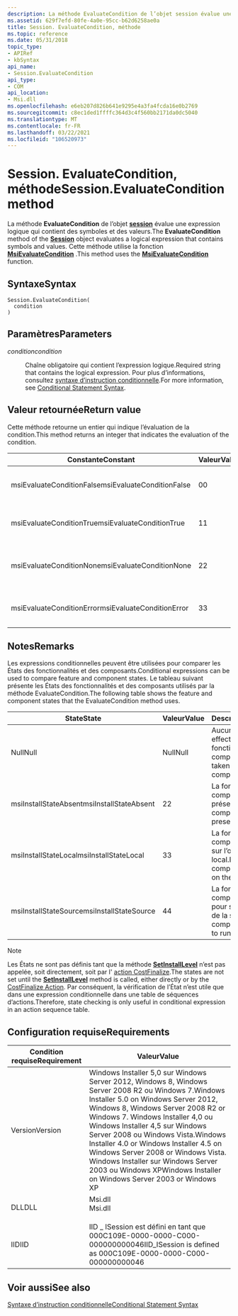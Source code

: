 ```yaml
---
description: La méthode EvaluateCondition de l’objet session évalue une expression logique qui contient des symboles et des valeurs. Cette méthode utilise la fonction MsiEvaluateCondition.
ms.assetid: 629f7efd-80fe-4a0e-95cc-b62d6258ae0a
title: Session. EvaluateCondition, méthode
ms.topic: reference
ms.date: 05/31/2018
topic_type:
- APIRef
- kbSyntax
api_name:
- Session.EvaluateCondition
api_type:
- COM
api_location:
- Msi.dll
ms.openlocfilehash: e6eb207d826b641e9295e4a3fa4fcda16e0b2769
ms.sourcegitcommit: c8ec1ded1ffffc364d3c4f560bb2171da0dc5040
ms.translationtype: MT
ms.contentlocale: fr-FR
ms.lasthandoff: 03/22/2021
ms.locfileid: "106520973"
---
```

# <a name="sessionevaluatecondition-method"></a><span data-ttu-id="1d422-104">Session. EvaluateCondition, méthode</span><span class="sxs-lookup"><span data-stu-id="1d422-104">Session.EvaluateCondition method</span></span>

<span data-ttu-id="1d422-105">La méthode **EvaluateCondition** de l’objet [**session**](session-object.md) évalue une expression logique qui contient des symboles et des valeurs.</span><span class="sxs-lookup"><span data-stu-id="1d422-105">The **EvaluateCondition** method of the [**Session**](session-object.md) object evaluates a logical expression that contains symbols and values.</span></span> <span data-ttu-id="1d422-106">Cette méthode utilise la fonction [**MsiEvaluateCondition**](/windows/desktop/api/Msiquery/nf-msiquery-msievaluateconditiona) .</span><span class="sxs-lookup"><span data-stu-id="1d422-106">This method uses the [**MsiEvaluateCondition**](/windows/desktop/api/Msiquery/nf-msiquery-msievaluateconditiona) function.</span></span>

## <a name="syntax"></a><span data-ttu-id="1d422-107">Syntaxe</span><span class="sxs-lookup"><span data-stu-id="1d422-107">Syntax</span></span>


```JScript
Session.EvaluateCondition(
  condition
)
```



## <a name="parameters"></a><span data-ttu-id="1d422-108">Paramètres</span><span class="sxs-lookup"><span data-stu-id="1d422-108">Parameters</span></span>

<dl> <dt>

<span data-ttu-id="1d422-109">*condition*</span><span class="sxs-lookup"><span data-stu-id="1d422-109">*condition*</span></span> 
</dt> <dd>

<span data-ttu-id="1d422-110">Chaîne obligatoire qui contient l’expression logique.</span><span class="sxs-lookup"><span data-stu-id="1d422-110">Required string that contains the logical expression.</span></span> <span data-ttu-id="1d422-111">Pour plus d’informations, consultez [syntaxe d’instruction conditionnelle](conditional-statement-syntax.md).</span><span class="sxs-lookup"><span data-stu-id="1d422-111">For more information, see [Conditional Statement Syntax](conditional-statement-syntax.md).</span></span>

</dd> </dl>

## <a name="return-value"></a><span data-ttu-id="1d422-112">Valeur retournée</span><span class="sxs-lookup"><span data-stu-id="1d422-112">Return value</span></span>

<span data-ttu-id="1d422-113">Cette méthode retourne un entier qui indique l’évaluation de la condition.</span><span class="sxs-lookup"><span data-stu-id="1d422-113">This method returns an integer that indicates the evaluation of the condition.</span></span>



| <span data-ttu-id="1d422-114">Constante</span><span class="sxs-lookup"><span data-stu-id="1d422-114">Constant</span></span>                  | <span data-ttu-id="1d422-115">Valeur</span><span class="sxs-lookup"><span data-stu-id="1d422-115">Value</span></span> | <span data-ttu-id="1d422-116">Description</span><span class="sxs-lookup"><span data-stu-id="1d422-116">Description</span></span>                               |
|---------------------------|-------|-------------------------------------------|
| <span data-ttu-id="1d422-117">msiEvaluateConditionFalse</span><span class="sxs-lookup"><span data-stu-id="1d422-117">msiEvaluateConditionFalse</span></span> | <span data-ttu-id="1d422-118">0</span><span class="sxs-lookup"><span data-stu-id="1d422-118">0</span></span>     | <span data-ttu-id="1d422-119">La condition prend la valeur false.</span><span class="sxs-lookup"><span data-stu-id="1d422-119">The condition evaluates to false.</span></span>         |
| <span data-ttu-id="1d422-120">msiEvaluateConditionTrue</span><span class="sxs-lookup"><span data-stu-id="1d422-120">msiEvaluateConditionTrue</span></span>  | <span data-ttu-id="1d422-121">1</span><span class="sxs-lookup"><span data-stu-id="1d422-121">1</span></span>     | <span data-ttu-id="1d422-122">La condition prend la valeur true.</span><span class="sxs-lookup"><span data-stu-id="1d422-122">The condition evaluates to true.</span></span>          |
| <span data-ttu-id="1d422-123">msiEvaluateConditionNone</span><span class="sxs-lookup"><span data-stu-id="1d422-123">msiEvaluateConditionNone</span></span>  | <span data-ttu-id="1d422-124">2</span><span class="sxs-lookup"><span data-stu-id="1d422-124">2</span></span>     | <span data-ttu-id="1d422-125">Une expression conditionnelle n’est pas fournie.</span><span class="sxs-lookup"><span data-stu-id="1d422-125">A conditional expression is not provided.</span></span> |
| <span data-ttu-id="1d422-126">msiEvaluateConditionError</span><span class="sxs-lookup"><span data-stu-id="1d422-126">msiEvaluateConditionError</span></span> | <span data-ttu-id="1d422-127">3</span><span class="sxs-lookup"><span data-stu-id="1d422-127">3</span></span>     | <span data-ttu-id="1d422-128">La condition contient une erreur de syntaxe.</span><span class="sxs-lookup"><span data-stu-id="1d422-128">The condition contains a syntax error.</span></span>    |



 

## <a name="remarks"></a><span data-ttu-id="1d422-129">Notes</span><span class="sxs-lookup"><span data-stu-id="1d422-129">Remarks</span></span>

<span data-ttu-id="1d422-130">Les expressions conditionnelles peuvent être utilisées pour comparer les États des fonctionnalités et des composants.</span><span class="sxs-lookup"><span data-stu-id="1d422-130">Conditional expressions can be used to compare feature and component states.</span></span> <span data-ttu-id="1d422-131">Le tableau suivant présente les États des fonctionnalités et des composants utilisés par la méthode EvaluateCondition.</span><span class="sxs-lookup"><span data-stu-id="1d422-131">The following table shows the feature and component states that the EvaluateCondition method uses.</span></span>



| <span data-ttu-id="1d422-132">State</span><span class="sxs-lookup"><span data-stu-id="1d422-132">State</span></span>                 | <span data-ttu-id="1d422-133">Valeur</span><span class="sxs-lookup"><span data-stu-id="1d422-133">Value</span></span> | <span data-ttu-id="1d422-134">Description</span><span class="sxs-lookup"><span data-stu-id="1d422-134">Description</span></span>                                              |
|-----------------------|-------|----------------------------------------------------------|
| <span data-ttu-id="1d422-135">Null</span><span class="sxs-lookup"><span data-stu-id="1d422-135">Null</span></span>                  | <span data-ttu-id="1d422-136">Null</span><span class="sxs-lookup"><span data-stu-id="1d422-136">Null</span></span>  | <span data-ttu-id="1d422-137">Aucune action effectuée sur la fonctionnalité ou le composant.</span><span class="sxs-lookup"><span data-stu-id="1d422-137">No action taken on feature or component.</span></span>                 |
| <span data-ttu-id="1d422-138">msiInstallStateAbsent</span><span class="sxs-lookup"><span data-stu-id="1d422-138">msiInstallStateAbsent</span></span> | <span data-ttu-id="1d422-139">2</span><span class="sxs-lookup"><span data-stu-id="1d422-139">2</span></span>     | <span data-ttu-id="1d422-140">La fonctionnalité ou le composant n’est pas présent.</span><span class="sxs-lookup"><span data-stu-id="1d422-140">Feature or component is not present.</span></span>                     |
| <span data-ttu-id="1d422-141">msiInstallStateLocal</span><span class="sxs-lookup"><span data-stu-id="1d422-141">msiInstallStateLocal</span></span>  | <span data-ttu-id="1d422-142">3</span><span class="sxs-lookup"><span data-stu-id="1d422-142">3</span></span>     | <span data-ttu-id="1d422-143">La fonctionnalité ou le composant est installé sur l’ordinateur local.</span><span class="sxs-lookup"><span data-stu-id="1d422-143">Feature or component is installed on the local computer.</span></span> |
| <span data-ttu-id="1d422-144">msiInstallStateSource</span><span class="sxs-lookup"><span data-stu-id="1d422-144">msiInstallStateSource</span></span> | <span data-ttu-id="1d422-145">4</span><span class="sxs-lookup"><span data-stu-id="1d422-145">4</span></span>     | <span data-ttu-id="1d422-146">La fonctionnalité ou le composant est installé pour s’exécuter à partir de la source.</span><span class="sxs-lookup"><span data-stu-id="1d422-146">Feature or component is installed to run from source.</span></span>    |



 

> [!Note]  
> <span data-ttu-id="1d422-147">Les États ne sont pas définis tant que la méthode [**SetInstallLevel**](session-setinstalllevel.md) n’est pas appelée, soit directement, soit par l' [action CostFinalize](costfinalize-action.md).</span><span class="sxs-lookup"><span data-stu-id="1d422-147">The states are not set until the [**SetInstallLevel**](session-setinstalllevel.md) method is called, either directly or by the [CostFinalize Action](costfinalize-action.md).</span></span> <span data-ttu-id="1d422-148">Par conséquent, la vérification de l’État n’est utile que dans une expression conditionnelle dans une table de séquences d’actions.</span><span class="sxs-lookup"><span data-stu-id="1d422-148">Therefore, state checking is only useful in conditional expression in an action sequence table.</span></span>

 

## <a name="requirements"></a><span data-ttu-id="1d422-149">Configuration requise</span><span class="sxs-lookup"><span data-stu-id="1d422-149">Requirements</span></span>



| <span data-ttu-id="1d422-150">Condition requise</span><span class="sxs-lookup"><span data-stu-id="1d422-150">Requirement</span></span> | <span data-ttu-id="1d422-151">Valeur</span><span class="sxs-lookup"><span data-stu-id="1d422-151">Value</span></span> |
|--------------------|---------------------------------------------------------------------------------------------------------------------------------------------------------------------------------------------------------------------------------------------------------|
| <span data-ttu-id="1d422-152">Version</span><span class="sxs-lookup"><span data-stu-id="1d422-152">Version</span></span><br/> | <span data-ttu-id="1d422-153">Windows Installer 5,0 sur Windows Server 2012, Windows 8, Windows Server 2008 R2 ou Windows 7.</span><span class="sxs-lookup"><span data-stu-id="1d422-153">Windows Installer 5.0 on Windows Server 2012, Windows 8, Windows Server 2008 R2 or Windows 7.</span></span> <span data-ttu-id="1d422-154">Windows Installer 4,0 ou Windows Installer 4,5 sur Windows Server 2008 ou Windows Vista.</span><span class="sxs-lookup"><span data-stu-id="1d422-154">Windows Installer 4.0 or Windows Installer 4.5 on Windows Server 2008 or Windows Vista.</span></span> <span data-ttu-id="1d422-155">Windows Installer sur Windows Server 2003 ou Windows XP</span><span class="sxs-lookup"><span data-stu-id="1d422-155">Windows Installer on Windows Server 2003 or Windows XP</span></span><br/> |
| <span data-ttu-id="1d422-156">DLL</span><span class="sxs-lookup"><span data-stu-id="1d422-156">DLL</span></span><br/>     | <dl> <span data-ttu-id="1d422-157"><dt>Msi.dll</dt></span><span class="sxs-lookup"><span data-stu-id="1d422-157"><dt>Msi.dll</dt></span></span> </dl>                                                                                                                                                                      |
| <span data-ttu-id="1d422-158">IID</span><span class="sxs-lookup"><span data-stu-id="1d422-158">IID</span></span><br/>     | <span data-ttu-id="1d422-159">IID \_ ISession est défini en tant que 000C109E-0000-0000-C000-000000000046</span><span class="sxs-lookup"><span data-stu-id="1d422-159">IID\_ISession is defined as 000C109E-0000-0000-C000-000000000046</span></span><br/>                                                                                                                                                                             |



## <a name="see-also"></a><span data-ttu-id="1d422-160">Voir aussi</span><span class="sxs-lookup"><span data-stu-id="1d422-160">See also</span></span>

<dl> <dt>

[<span data-ttu-id="1d422-161">Syntaxe d’instruction conditionnelle</span><span class="sxs-lookup"><span data-stu-id="1d422-161">Conditional Statement Syntax</span></span>](conditional-statement-syntax.md)
</dt> </dl>

 

 




